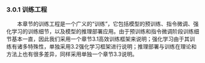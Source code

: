 ### 3.0.1 训练工程
&emsp;&emsp;本章节的训练工程是一个广义的“训练”，它包括模型的预训练、指令微调、强化学习的训练细节，以及模型的推理部署应用。由于预训练和指令微调阶段训练细节基本一直，因此我们采用一个章节3.1高效训练框架来说明；强化学习由于其训练有诸多特殊性，单独采用3.2强化学习框架进行说明；推理部署与训练在理论和方法上也有很多差异，同样采用单独一个章节3.3说明。
